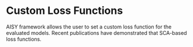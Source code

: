 # Custom Loss Functions

AISY framework allows the user to set a custom loss function for the evaluated models.
Recent publications have demonstrated that SCA-based loss functions.


